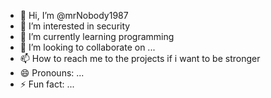 - 👋 Hi, I’m @mrNobody1987
- 👀 I’m interested in security
- 🌱 I’m currently learning programming
- 💞️ I’m looking to collaborate on ...
- 📫 How to reach me to the projects if i want to  be stronger
- 😄 Pronouns: ...
- ⚡ Fun fact: ...

<!---
mrNobody1987/mrNobody1987 is a ✨ special ✨ repository because its `README.md` (this file) appears on your GitHub profile.
You can click the Preview link to take a look at your changes.
--->
